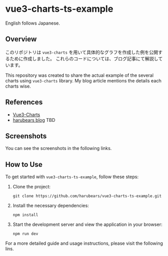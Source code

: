 # vue3-charts-ts-example

English follows Japanese.

## Overview
このリポジトリは `vue3-charts` を用いて具体的なグラフを作成した例を公開するために作成しました。 これらのコードについては、ブログ記事にて解説しています。

This repository was created to share the actual example of the several charts using `vue3-charts` library. My blog article mentions the details each charts wise.

## References

- [Vue3-Charts](https://vue3charts.org/)
- [harubears blog]() TBD


## Screenshots

You can see the screenshots in the following links.


## How to Use

To get started with `vue3-charts-ts-example`, follow these steps:

1. Clone the project:
   ```shell
   git clone https://github.com/harubears/vue3-charts-ts-example.git

1. Install the necessary dependencies:
    ```shell
    npm install
    ```
1. Start the development server and view the application in your browser:
    ```shell
    npm run dev
    ```


For a more detailed guide and usage instructions, please visit the following lins.
